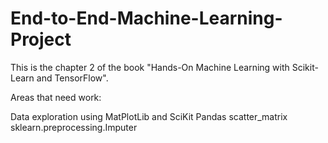 # End-to-End-Machine-Learning-Project

This is the chapter 2 of the book "Hands-On Machine Learning with Scikit-Learn and TensorFlow". 

Areas that need work:

Data exploration using MatPlotLib and SciKit
Pandas scatter_matrix
sklearn.preprocessing.Imputer

